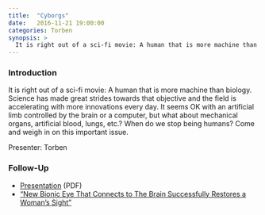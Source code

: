 ```yaml
---
title:  "Cyborgs"
date:   2016-11-21 19:00:00
categories: Torben
synopsis: > 
  It is right out of a sci-fi movie: A human that is more machine than biology. Science has made great strides towards that objective and the field is accelerating with more innovations every day. It seems OK with an artificial limb controlled by the brain or a computer, but what about mechanical organs, artificial blood, lungs, etc.? When do we stop being humans? Come and weigh in on this important issue.
---
```


### Introduction

It is right out of a sci-fi movie: A human that is more machine than biology. Science has made great strides towards that objective and the field is accelerating with more innovations every day. It seems OK with an artificial limb controlled by the brain or a computer, but what about mechanical organs, artificial blood, lungs, etc.? When do we stop being humans? Come and weigh in on this important issue.

Presenter: Torben

### Follow-Up

* [Presentation](/assets/present/2016/cyborgs.pdf) (PDF) 
* [“New Bionic Eye That Connects to The Brain Successfully Restores a Woman’s Sight”](https://futurism.com/new-bionic-eye-that-connects-to-the-brain-successfully-restores-a-womans-sight/)

